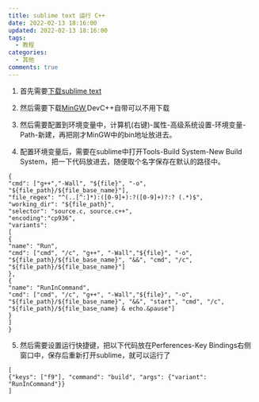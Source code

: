 ```yaml
---
title: sublime text 运行 C++
date: 2022-02-13 18:16:00
updated: 2022-02-13 18:16:00
tags:
  - 教程
categories:
  - 其他
comments: true
---
```

1. 首先需要[下载sublime text](https://www.sublimetext.com/)

2. 然后需要下载[MinGW](http://www.mingw.org/),DevC++自带可以不用下载

3. 然后需要配置到环境变量中，计算机(右键)-属性-高级系统设置-环境变量-Path-新建，再把刚才MinGW中的bin地址放进去。

4. 配置环境变量后，需要在sublime中打开Tools-Build System-New Build System，把一下代码放进去，随便取个名字保存在默认的路径中。

```
{
"cmd": ["g++","-Wall", "${file}", "-o", "${file_path}/${file_base_name}"],
"file_regex": "^(..[^:]*):([0-9]+):?([0-9]+)?:? (.*)$",
"working_dir": "${file_path}",
"selector": "source.c, source.c++",
"encoding":"cp936",
"variants":
[
{
"name": "Run",
"cmd": ["cmd", "/c", "g++", "-Wall","${file}", "-o", "${file_path}/${file_base_name}", "&&", "cmd", "/c", "${file_path}/${file_base_name}"]
},
{
"name": "RunInCommand",
"cmd": ["cmd", "/c", "g++", "-Wall","${file}", "-o", "${file_path}/${file_base_name}", "&&", "start", "cmd", "/c", "${file_path}/${file_base_name} & echo.&pause"]
}
]
}
```

5. 然后需要设置运行快捷键，把以下代码放在Perferences-Key Bindings右侧窗口中，保存后重新打开sublime，就可以运行了

```
[
{"keys": ["f9"], "command": "build", "args": {"variant": "RunInCommand"}}
] 
```
